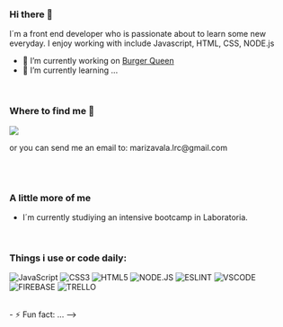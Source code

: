 
### Hi there 👋
 I´m a front end developer who is passionate about to learn some new everyday. I enjoy working with include Javascript, HTML, CSS, NODE.js 

- 🔭 I’m currently working on [Burger Queen](https://github.com/MarissaZavala/CDMX013-burger-queen-api-client)
- 🌱 I’m currently learning ...

<br>

### Where to find me 🔎

<p>
  <a href="https://www.linkedin.com/in/marissa-zavala/"><img src="https://img.shields.io/badge/LinkedIn-0077B5?style=for-the-badge&logo=linkedin&logoColor=white" /></a>
</p>
or you can send me an email to: marizavala.lrc@gmail.com

<br><br>

### A little more of me 
- I´m currently studiying an intensive bootcamp in Laboratoria.

<br>

### Things i use or code daily:

![JavaScript](https://img.shields.io/badge/JavaScript-F7DF1E?style=for-the-badge&logo=javascript&logoColor=black)
![CSS3](https://img.shields.io/badge/CSS3-1572B6?style=for-the-badge&logo=css3&logoColor=white)
![HTML5](https://img.shields.io/badge/HTML5-E34F26?style=for-the-badge&logo=html5&logoColor=white)
![NODE.JS](https://img.shields.io/badge/Node.js-339933?style=for-the-badge&logo=nodedotjs&logoColor=white)
![ESLINT](https://img.shields.io/badge/eslint-3A33D1?style=for-the-badge&logo=eslint&logoColor=white)
![VSCODE](https://img.shields.io/badge/Visual_Studio_Code-0078D4?style=for-the-badge&logo=visual%20studio%20code&logoColor=white)
![FIREBASE](https://img.shields.io/badge/firebase-ffca28?style=for-the-badge&logo=firebase&logoColor=black)
![TRELLO](https://img.shields.io/badge/Trello-0052CC?style=for-the-badge&logo=trello&logoColor=white)
  </p>
<br>
- ⚡ Fun fact: ...
-->
